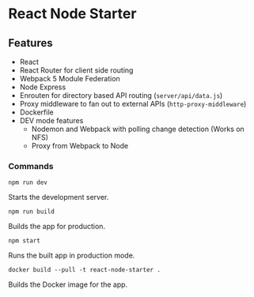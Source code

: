 # React Node Starter

## Features
- React
- React Router for client side routing
- Webpack 5 Module Federation
- Node Express
- Enrouten for directory based API routing (`server/api/data.js`)
- Proxy middleware to fan out to external APIs (`http-proxy-middleware`)
- Dockerfile
- DEV mode features
  - Nodemon and Webpack with polling change detection (Works on NFS)
  - Proxy from Webpack to Node
    
### Commands

```shell
npm run dev
```
Starts the development server.

```shell
npm run build
```
Builds the app for production.

```shell
npm start
```
Runs the built app in production mode.

```shell
docker build --pull -t react-node-starter .
```
Builds the Docker image for the app.